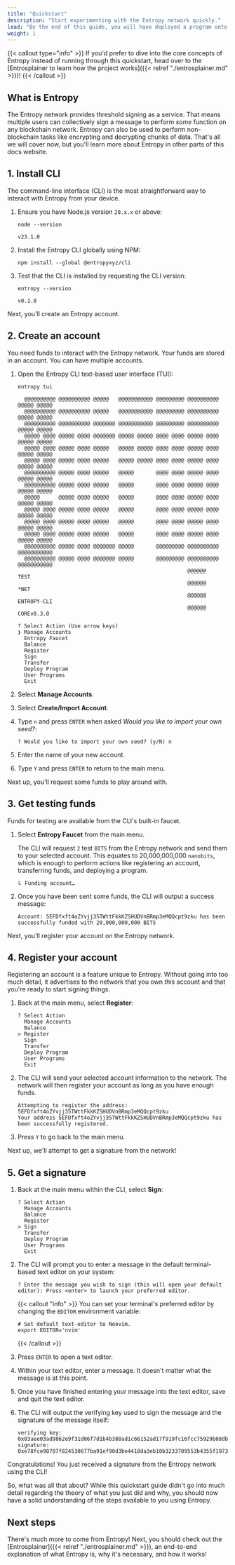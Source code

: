 ```yaml
---
title: "Quickstart"
description: "Start experimenting with the Entropy network quickly."
lead: "By the end of this guide, you will have deployed a program onto the Entropy blockchain and be able to interact with it to produce signatures. These terms (deploy, program, blockchain, signature) may be somewhat foreign to you right now, and that's ok! You don't need to understand everything in order to play around with Entropy."
weight: 1
---
```


{{< callout type="info" >}}
If you'd prefer to dive into the core concepts of Entropy instead of running through this quickstart, head over to the [Entrosplainer to learn how the project works]({{< relref "./entrosplainer.md" >}})!
{{< /callout >}}

## What is Entropy

The Entropy network provides threshold signing as a service. That means multiple users can collectively sign a message to perform _some_ function on any blockchain network. Entropy can also be used to perform non-blockchain tasks like encrypting and decrypting chunks of data. That's all we will cover now, but you'll learn more about Entropy in other parts of this docs website.

## 1. Install CLI

The command-line interface (CLI) is the most straightforward way to interact with Entropy from your device.

1. Ensure you have Node.js version `20.x.x` or above:

    ```shell
    node --version
    ```

    ```output
    v23.1.0
    ```

1. Install the Entropy CLI globally using NPM:

    ```shell
    npm install --global @entropyxyz/cli
    ```

1. Test that the CLI is installed by requesting the CLI version:


    ```shell
    entropy --version
    ```

    ```output
    v0.1.0
    ```

Next, you'll create an Entropy account.

## 2. Create an account

You need funds to interact with the Entropy network. Your funds are stored in an account. You can have multiple accounts.

1. Open the Entropy CLI text-based user interface (TUI):

    ```shell
    entropy tui
    ```

    ```output
      @@@@@@@@@@ @@@@@@@@@@ @@@@@   @@@@@@@@@@@ @@@@@@@@@ @@@@@@@@@@ @@@@@ @@@@@
      @@@@@@@@@@ @@@@@@@@@@ @@@@@   @@@@@@@@@@@ @@@@@@@@@ @@@@@@@@@@ @@@@@ @@@@@
      @@@@@@@@@@ @@@@@@@@@@ @@@@@@@ @@@@@@@@@@@ @@@@@@@@@ @@@@@@@@@@ @@@@@ @@@@@
      @@@@@ @@@@ @@@@@ @@@@ @@@@@@@ @@@@@ @@@@@ @@@@ @@@@ @@@@@ @@@@ @@@@@ @@@@@
      @@@@@ @@@@ @@@@@ @@@@ @@@@@   @@@@@ @@@@@ @@@@ @@@@ @@@@@ @@@@ @@@@@ @@@@@
      @@@@@ @@@@ @@@@@ @@@@ @@@@@   @@@@@ @@@@@ @@@@ @@@@ @@@@@ @@@@ @@@@@ @@@@@
      @@@@@@@@@@ @@@@@ @@@@ @@@@@   @@@@@       @@@@ @@@@ @@@@@ @@@@ @@@@@ @@@@@
      @@@@@@@@@@ @@@@@ @@@@ @@@@@   @@@@@       @@@@ @@@@ @@@@@ @@@@ @@@@@ @@@@@
      @@@@@      @@@@@ @@@@ @@@@@   @@@@@       @@@@ @@@@ @@@@@ @@@@ @@@@@ @@@@@
      @@@@@ @@@@ @@@@@ @@@@ @@@@@   @@@@@       @@@@ @@@@ @@@@@ @@@@ @@@@@ @@@@@
      @@@@@ @@@@ @@@@@ @@@@ @@@@@   @@@@@       @@@@ @@@@ @@@@@ @@@@ @@@@@ @@@@@
      @@@@@ @@@@ @@@@@ @@@@ @@@@@   @@@@@       @@@@ @@@@ @@@@@ @@@@ @@@@@ @@@@@
      @@@@@@@@@@ @@@@@ @@@@ @@@@@@@ @@@@@       @@@@@@@@@ @@@@@@@@@@ @@@@@@@@@@@
      @@@@@@@@@@ @@@@@ @@@@ @@@@@@@ @@@@@       @@@@@@@@@ @@@@@@@@@@ @@@@@@@@@@@
                                                          @@@@@@            TEST
                                                          @@@@@@            *NET
                                                          @@@@@@     ENTROPY-CLI
                                                          @@@@@@     COREv0.3.0

    ? Select Action (Use arrow keys)
    ❯ Manage Accounts
      Entropy Faucet
      Balance
      Register
      Sign
      Transfer
      Deploy Program
      User Programs
      Exit
    ```

1. Select **Manage Accounts**.
1. Select **Create/Import Account**.
1. Type `n` and press `ENTER` when asked _Would you like to import your own seed?_:

    ```output
    ? Would you like to import your own seed? (y/N) n
    ```

1. Enter the name of your new account.
1. Type `Y` and press `ENTER` to return to the main menu.

Next up, you'll request some funds to play around with.

## 3. Get testing funds

Funds for testing are available from the CLI's built-in faucet.

1. Select **Entropy Faucet** from the main menu.

    The CLI will request `2` test `BITS` from the Entropy network and send them to your selected account. This equates to 20,000,000,000 `nanobits`, which is enough to perform actions like registering an account, transferring funds, and deploying a program.

    ```output
    ⠧ Funding account…
    ```

1. Once you have been sent some funds, the CLI will output a success message:

    ```output
    Account: 5EFDfxft4oZYvjj35TWttFkkKZSHUDVnBRmp3eMQQcpt9zku has been successfully funded with 20,000,000,000 BITS
    ```

Next, you'll register your account on the Entropy network.

## 4. Register your account

Registering an account is a feature unique to Entropy. Without going into too much detail, it advertises to the network that you own _this_ account and that you're ready to start signing things.

1. Back at the main menu, select **Register**:

    ```output
    ? Select Action
      Manage Accounts
      Balance
    > Register
      Sign
      Transfer
      Deploy Program
      User Programs
      Exit    
    ```

1. The CLI will send your selected account information to the network. The network will then register your account as long as you have enough funds.

    ```output
    Attempting to register the address: 5EFDfxft4oZYvjj35TWttFkkKZSHUDVnBRmp3eMQQcpt9zku
    Your address 5EFDfxft4oZYvjj35TWttFkkKZSHUDVnBRmp3eMQQcpt9zku has been successfully registered.
    ```

1. Press `Y` to go back to the main menu.

Next up, we'll attempt to get a signature from the network!

## 5. Get a signature

1. Back at the main menu within the CLI, select **Sign**:

    ```output
    ? Select Action
      Manage Accounts
      Balance
      Register
    > Sign
      Transfer
      Deploy Program
      User Programs
      Exit
    ```

1. The CLI will prompt you to enter a message in the default terminal-based text editor on your system:

    ```output
    ? Enter the message you wish to sign (this will open your default editor): Press <enter> to launch your preferred editor.
    ```

    {{< callout "info" >}}
    You can set your terminal's preferred editor by changing the `EDITOR` environment variable:

    ```shell
    # Set default text-editor to Neovim.
    export EDITOR='nvim'
    ```
    {{< /callout >}}

1. Press `ENTER` to open a text editor.
1. Within your text editor, enter a message. It doesn't matter what the message is at this point.
1. Once you have finished entering your message into the text editor, save and quit the text editor.
1. The CLI will output the verifying key used to sign the message and the signature of the message itself:

    ```output
    verifying key: 0x03aee03ad9862e9f31d06f7d1b4b388ad1c66152ad17f919fc16fcc75929b08db3
    signature: 0xe78fce90707f824530677ba91ef90d3be4418da3eb10b3233709553b4355f1973b21e88d285e04ba323c8fe0d079a4f027c840a23cc57590371d57c95ed9eaa901
    ```

Congratulations! You just received a signature from the Entropy network using the CLI!

So, what was all that about? While this quickstart guide didn't go into much detail regarding the theory of what you just did and why, you should now have a solid understanding of the steps available to you using Entropy.

## Next steps

There's much more to come from Entropy! Next, you should check out the [Entrosplainer]({{< relref "./entrosplainer.md" >}}), an end-to-end explanation of what Entropy is, why it's necessary, and how it works!

